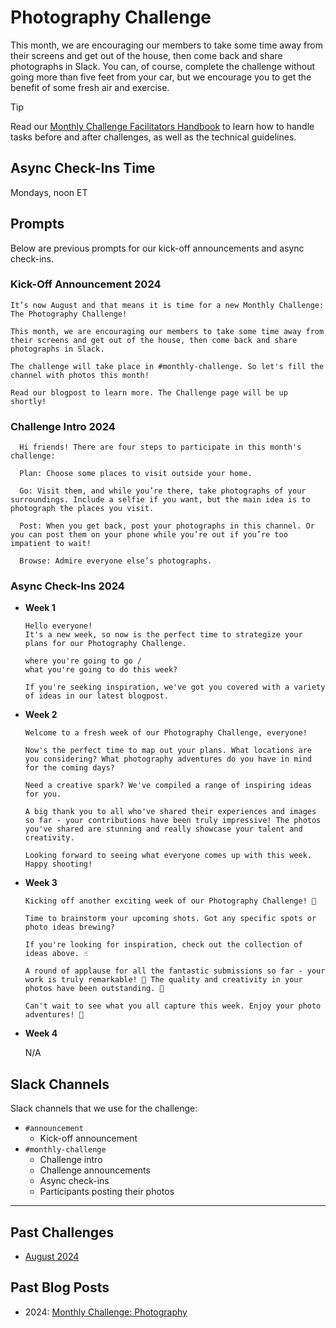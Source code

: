 # Photography Challenge

This month, we are encouraging our members to take some time away from their screens and get out of the house, then come back and share photographs in Slack. You can, of course, complete the challenge without going more than five feet from your car, but we encourage you to get the benefit of some fresh air and exercise.

> [!TIP]
> Read our [Monthly Challenge Facilitators Handbook](../facilitators-docs/README.md) to learn how to handle tasks before and after challenges, as well as the technical guidelines.

## Async Check-Ins Time

Mondays, noon ET

## Prompts

Below are previous prompts for our kick-off announcements and async check-ins.

### Kick-Off Announcement 2024

```text
It’s now August and that means it is time for a new Monthly Challenge: The Photography Challenge!

This month, we are encouraging our members to take some time away from their screens and get out of the house, then come back and share photographs in Slack.

The challenge will take place in #monthly-challenge. So let's fill the channel with photos this month!

Read our blogpost to learn more. The Challenge page will be up shortly!
```

### Challenge Intro 2024

```text
  Hi friends! There are four steps to participate in this month's challenge:

  Plan: Choose some places to visit outside your home.

  Go: Visit them, and while you’re there, take photographs of your surroundings. Include a selfie if you want, but the main idea is to photograph the places you visit.

  Post: When you get back, post your photographs in this channel. Or you can post them on your phone while you’re out if you’re too impatient to wait!

  Browse: Admire everyone else’s photographs.
  ```

### Async Check-Ins 2024

- **Week 1**

  ```text
  Hello everyone!
  It's a new week, so now is the perfect time to strategize your plans for our Photography Challenge.

  where you're going to go /
  what you're going to do this week?

  If you're seeking inspiration, we've got you covered with a variety of ideas in our latest blogpost.
  ```

- **Week 2**

  ```text
  Welcome to a fresh week of our Photography Challenge, everyone!

  Now's the perfect time to map out your plans. What locations are you considering? What photography adventures do you have in mind for the coming days?

  Need a creative spark? We've compiled a range of inspiring ideas for you.

  A big thank you to all who've shared their experiences and images so far - your contributions have been truly impressive! The photos you've shared are stunning and really showcase your talent and creativity.

  Looking forward to seeing what everyone comes up with this week. Happy shooting!
  ```

- **Week 3**

  ```text
  Kicking off another exciting week of our Photography Challenge! 📸

  Time to brainstorm your upcoming shots. Got any specific spots or photo ideas brewing?

  If you're looking for inspiration, check out the collection of ideas above. ☝️

  A round of applause for all the fantastic submissions so far - your work is truly remarkable! 🎉 The quality and creativity in your photos have been outstanding. 🥳

  Can't wait to see what you all capture this week. Enjoy your photo adventures! 🤳
  ```

- **Week 4**

  N/A

## Slack Channels

Slack channels that we use for the challenge:

- `#announcement`
  - Kick-off announcement
- `#monthly-challenge`
  - Challenge intro
  - Challenge announcements
  - Async check-ins
  - Participants posting their photos

---

## Past Challenges

- [August 2024](https://virtualcoffee.io/monthlychallenges/aug-2024)

## Past Blog Posts

- 2024: [Monthly Challenge: Photography](https://dev.to/virtualcoffee/monthly-challenge-photography-4g18)
